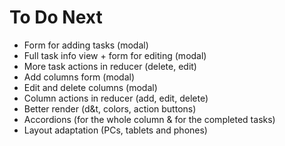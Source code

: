 # To Do Next

- Form for adding tasks (modal)
- Full task info view + form for editing (modal)
- More task actions in reducer (delete, edit)
- Add columns form (modal)
- Edit and delete columns (modal)
- Column actions in reducer (add, edit, delete)
- Better render (d&t, colors, action buttons)
- Accordions (for the whole column & for the completed tasks)
- Layout adaptation (PCs, tablets and phones)
